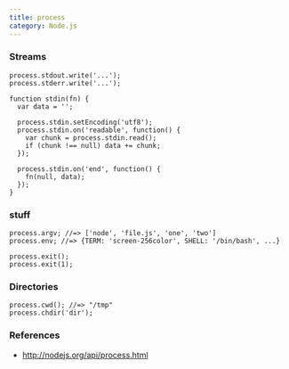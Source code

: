 ```yaml
---
title: process
category: Node.js
---
```


### Streams

```node
process.stdout.write('...');
process.stderr.write('...');

function stdin(fn) {
  var data = '';

  process.stdin.setEncoding('utf8');
  process.stdin.on('readable', function() {
    var chunk = process.stdin.read();
    if (chunk !== null) data += chunk;
  });

  process.stdin.on('end', function() {
    fn(null, data);
  });
}
```

### stuff

```node
process.argv; //=> ['node', 'file.js', 'one', 'two']
process.env; //=> {TERM: 'screen-256color', SHELL: '/bin/bash', ...}

process.exit();
process.exit(1);
```

### Directories

```node
process.cwd(); //=> "/tmp"
process.chdir('dir');
```

### References

- http://nodejs.org/api/process.html
